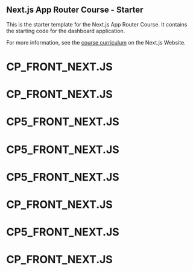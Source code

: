 ## Next.js App Router Course - Starter

This is the starter template for the Next.js App Router Course. It contains the starting code for the dashboard application.

For more information, see the [course curriculum](https://nextjs.org/learn) on the Next.js Website.
# CP_FRONT_NEXT.JS
# CP_FRONT_NEXT.JS
# CP5_FRONT_NEXT.JS
# CP5_FRONT_NEXT.JS
# CP5_FRONT_NEXT.JS
# CP_FRONT_NEXT.JS
# CP5_FRONT_NEXT.JS
# CP_FRONT_NEXT.JS
